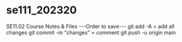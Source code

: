 # se111_202320
SE11.02 Course Notes &amp; Files
---Order to save---
git add -A = add all changes
git commit -m "changes" = comment 
git push -u origin main
